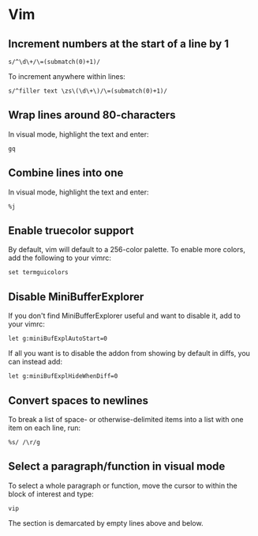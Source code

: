 # Vim

## Increment numbers at the start of a line by 1

```
s/^\d\+/\=(submatch(0)+1)/
```

To increment anywhere within lines:
```
s/^filler text \zs\(\d\+\)/\=(submatch(0)+1)/
```

## Wrap lines around 80-characters

In visual mode, highlight the text and enter:
```
gq
```

## Combine lines into one

In visual mode, highlight the text and enter:
```
%j
```

## Enable truecolor support

By default, vim will default to a 256-color palette. To enable more colors, add
the following to your vimrc:
```
set termguicolors
```

## Disable MiniBufferExplorer

If you don't find MiniBufferExplorer useful and want to disable it, add to your
vimrc:
```
let g:miniBufExplAutoStart=0
```

If all you want is to disable the addon from showing by default in diffs, you
can instead add:
```
let g:miniBufExplHideWhenDiff=0
```

## Convert spaces to newlines

To break a list of space- or otherwise-delimited items into a list with one
item on each line, run:
```
%s/ /\r/g
```

## Select a paragraph/function in visual mode

To select a whole paragraph or function, move the cursor to within the block of
interest and type:
```
vip
```

The section is demarcated by empty lines above and below.
